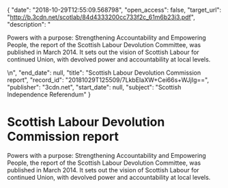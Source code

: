 {
  "date": "2018-10-29T12:55:09.568798", 
  "open_access": false, 
  "target_url": "http://b.3cdn.net/scotlab/84d4333200cc733f2c_61m6b23i3.pdf", 
  "description": "<p>Powers with a purpose: Strengthening Accountability and Empowering People, the report of the Scottish Labour Devolution Committee, was published in March 2014. It sets out the vision of Scottish Labour for continued Union, with devolved power and accountability at local levels.</p>\n", 
  "end_date": null, 
  "title": "Scottish Labour Devolution Commission report", 
  "record_id": "20181029T125509/7LkbEIaXW+Cei66s+WJjIg==", 
  "publisher": "3cdn.net", 
  "start_date": null, 
  "subject": "Scottish Independence Referendum"
}

# Scottish Labour Devolution Commission report

<p>Powers with a purpose: Strengthening Accountability and Empowering People, the report of the Scottish Labour Devolution Committee, was published in March 2014. It sets out the vision of Scottish Labour for continued Union, with devolved power and accountability at local levels.</p>
